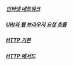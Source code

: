 ##### [인터넷 네트워크](<인터넷 네트워크.md>)
##### [URI와 웹 브라우저 요청 흐름](<URI와 웹 브라우저 요청 흐름.md>)
##### [HTTP 기본](<HTTP 기본.md>)
##### [HTTP 메서드](<HTTP 메서드.md>)